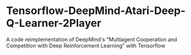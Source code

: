 # Tensorflow-DeepMind-Atari-Deep-Q-Learner-2Player
A code reimplementation of DeepMind's "Multiagent Cooperation and Competition with Deep Reinforcement Learning" with Tensorflow
